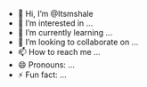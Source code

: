 - 👋 Hi, I’m @Itsmshale
- 👀 I’m interested in ...
- 🌱 I’m currently learning ...
- 💞️ I’m looking to collaborate on ...
- 📫 How to reach me ...
- 😄 Pronouns: ...
- ⚡ Fun fact: ...

<!---
Itsmshale/Itsmshale is a ✨ special ✨ repository because its `README.md` (this file) appears on your GitHub profile.
You can click the Preview link to take a look at your changes.
--->
